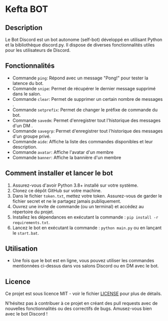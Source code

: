 # Kefta BOT

## Description
Le Bot Discord est un bot autonome (self-bot) développé en utilisant Python et la bibliothèque discord.py. Il dispose de diverses fonctionnalités utiles pour les utilisateurs de Discord.

## Fonctionnalités
- Commande `ping`: Répond avec un message "Pong!" pour tester la latence du bot.
- Commande `snipe`: Permet de récupérer le dernier message supprimé dans le salon.
- Commande `clear`: Permet de supprimer un certain nombre de messages .
- Commande `setprefix`: Permet de changer le préfixe de commande du bot.
- Commande `savedm`: Permet d'enregistrer tout l'historique des messages d'un DM .
- Commande `savegrp`: Permet d'enregistrer tout l'historique des messages d'un groupe privé.
- Commande `aide`: Affiche la liste des commandes disponibles et leur description.
- Commande `avatar`: Affiche l'avatar d'un membre
- Commande `banner`: Affiche la bannière d'un membre


## Comment installer et lancer le bot
1. Assurez-vous d'avoir Python 3.8+ installé sur votre système.
2. Clonez ce dépôt GitHub sur votre machine.
3. Dans le fichier `token.txt`, mettez votre token. Assurez-vous de garder le fichier secret et ne le partagez jamais publiquement.
4. Ouvrez une invite de commande (ou un terminal) et accédez au répertoire du projet.
5. Installez les dépendances en exécutant la commande : `pip install -r requirements.txt`.
6. Lancez le bot en exécutant la commande : `python main.py` ou en lançant le `start.bat`.

## Utilisation
- Une fois que le bot est en ligne, vous pouvez utiliser les commandes mentionnées ci-dessus dans vos salons Discord ou en DM avec le bot.

## Licence
Ce projet est sous licence MIT - voir le fichier [LICENSE](LICENSE) pour plus de détails.

N'hésitez pas à contribuer à ce projet en créant des pull requests avec de nouvelles fonctionnalités ou des correctifs de bugs. Amusez-vous bien avec le bot Discord !
